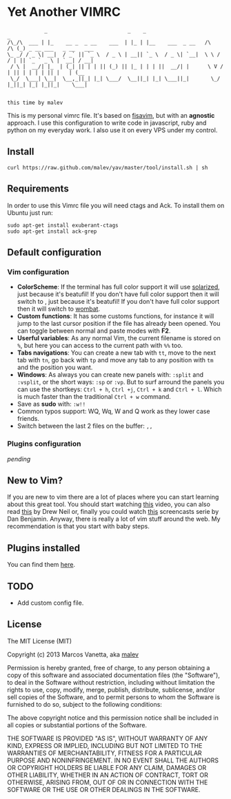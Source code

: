 Yet Another VIMRC
===================

                _                          _    _                            _
    /\_/\  ___ | |_    __ _  _ __    ___  | |_ | |__    ___  _ __   /\   /\ (_) _ __ ___   _ __   ___
    \_ _/ / _ \| __|  / _` || `_ \  / _ \ | __|| `_ \  / _ \| `__|  \ \ / / | || `_ ` _ \ | `__| / __|
     / \ |  __/| |_  | (_| || | | || (_) || |_ | | | ||  __/| |      \ V /  | || | | | | || |   | (__
     \_/  \___| \__|  \__,_||_| |_| \___/  \__||_| |_| \___||_|       \_/   |_||_| |_| |_||_|    \___|

                                                                                 this time by malev

This is my personal vimrc file. It's based on [fisavim](https://github.com/fisadev/fisa-vim-config), but with an **agnostic** approach. I use this configuration to write code in javascript, ruby and python on my everyday work. I also use it on every VPS under my control.

Install
-------

    curl https://raw.github.com/malev/yav/master/tool/install.sh | sh

Requirements
------------
In order to use this Vimrc file you will need ctags and Ack. To install them on Ubuntu just run:

    sudo apt-get install exuberant-ctags
    sudo apt-get install ack-grep

Default configuration
---------------------

### Vim configuration
* **ColorScheme**: If the terminal has full color support it will use [solarized](http://ethanschoonover.com/solarized), just because it's beatufil! If you don't have full color support then it will switch to , just because it's beatufil! If you don't have full color support then it will switch to [wombat](http://dengmao.wordpress.com/2007/01/22/vim-color-scheme-wombat/).
* **Custom functions**: It has some customs functions, for instance it will jump to the last cursor position if the file has already been opened. You can toggle between normal and paste modes with **F2**.
* **Userful variables**: As any normal Vim, the current filename is stored on `%`, but here you can access to the current path with  `%%` too.
* **Tabs navigations**: You can create a new tab with `tt`, move to the next tab with `tn`, go back with `tp` and move any tab to any position with `tm` and the position you want.
* **Windows**: As always you can create new panels with: `:split` and `:vsplit`, or the short ways: `:sp` or `:vp`. But to surf arround the panels you can use the shortkeys: `Ctrl + h`, `Ctrl +j`, `Ctrl + k` and `Ctrl + l`. Which is much faster than the traditional `Ctrl + w` command.
* Save as **sudo** with: `:w!!`
* Common typos support: WQ, Wq, W and Q work as they lower case friends.
* Switch between the last 2 files on the buffer: `,,`

### Plugins configuration

*pending*

New to Vim?
-----------

If you are new to vim there are a lot of places where you can start learning about this great tool. You should start watching [this](http://www.youtube.com/watch?v=UlREhZ-orlk&feature=player_embedded) video, you can also read [this](http://pragprog.com/book/dnvim/practical-vim) by Drew Neil or, finally you could watch [this](https://peepcode.com/products/smash-into-vim-i) screencasts serie by Dan Benjamin. Anyway, there is really a lot of vim stuff around the web. My recommendation is that you start with baby steps.

Plugins installed
-----------------

You can find them [here](https://github.com/malev/yav/blob/master/PLUGINS.md).

TODO
----

* Add custom config file.

License
-------
The MIT License (MIT)

Copyright (c) 2013 Marcos Vanetta, aka [malev](http://malev.com.ar)

Permission is hereby granted, free of charge, to any person obtaining a copy of this software and associated documentation files (the "Software"), to deal in the Software without restriction, including without limitation the rights to use, copy, modify, merge, publish, distribute, sublicense, and/or sell copies of the Software, and to permit persons to whom the Software is furnished to do so, subject to the following conditions:

The above copyright notice and this permission notice shall be included in all copies or substantial portions of the Software.

THE SOFTWARE IS PROVIDED "AS IS", WITHOUT WARRANTY OF ANY KIND, EXPRESS OR IMPLIED, INCLUDING BUT NOT LIMITED TO THE WARRANTIES OF MERCHANTABILITY, FITNESS FOR A PARTICULAR PURPOSE AND NONINFRINGEMENT. IN NO EVENT SHALL THE AUTHORS OR COPYRIGHT HOLDERS BE LIABLE FOR ANY CLAIM, DAMAGES OR OTHER LIABILITY, WHETHER IN AN ACTION OF CONTRACT, TORT OR OTHERWISE, ARISING FROM, OUT OF OR IN CONNECTION WITH THE SOFTWARE OR THE USE OR OTHER DEALINGS IN THE SOFTWARE.
